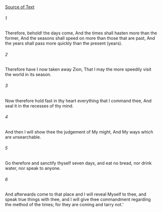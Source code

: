 [Source of Text](https://github.com/scrollmapper/bible_databases_deuterocanonical)

###### 1
Therefore, behold! the days come, And the times shall hasten more than the former, And the seasons shall speed on more than those that are past, And the years shall pass more quickly than the present (years).

###### 2
Therefore have I now taken away Zion, That I may the more speedily visit the world in its season.

###### 3
Now therefore hold fast in thy heart everything that I command thee, And seal it in the recesses of thy mind.

###### 4
And then I will show thee the judgement of My might, And My ways which are unsearchable.

###### 5
Go therefore and sanctify thyself seven days, and eat no bread, nor drink water, nor speak to anyone.

###### 6
And afterwards come to that place and I will reveal Myself to thee, and speak true things with thee, and I will give thee commandment regarding the method of the times; for they are coming and tarry not.'